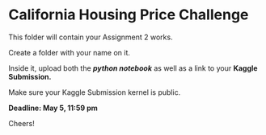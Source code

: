# California Housing Price Challenge

This folder will contain your Assignment 2 works.


Create a folder with your name on it.

Inside it, upload both the ***python notebook*** as well as a link to your **Kaggle Submission.**

Make sure your Kaggle Submission kernel is public.

**Deadline: May 5, 11:59 pm**



Cheers!

